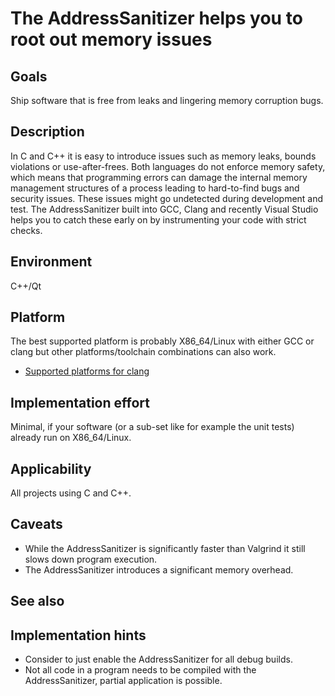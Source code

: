 # The AddressSanitizer helps you to root out memory issues

## Goals

Ship software that is free from leaks and lingering memory corruption bugs.

## Description

In C and C++ it is easy to introduce issues such as memory leaks, bounds violations or use-after-frees. Both languages do not enforce memory safety, which means that programming errors can damage the internal memory management structures of a process leading to hard-to-find bugs and security issues. These issues might go undetected during development and test. The AddressSanitizer built into GCC, Clang and recently Visual Studio helps you to catch these early on by instrumenting your code with strict checks.

## Environment

C++/Qt

## Platform

The best supported platform is probably X86_64/Linux with either GCC or clang but other platforms/toolchain combinations can also work.

- [Supported platforms for clang](https://clang.llvm.org/docs/AddressSanitizerhtml#supported-platforms)

## Implementation effort

Minimal, if your software (or a sub-set like for example the unit tests) already run on X86_64/Linux.

## Applicability

All projects using C and C++.

## Caveats

- While the AddressSanitizer is significantly faster than Valgrind it still slows down program execution.
- The AddressSanitizer introduces a significant memory overhead.

## See also

## Implementation hints

- Consider to just enable the AddressSanitizer for all debug builds.
- Not all code in a program needs to be compiled with the AddressSanitizer, partial application is possible.
